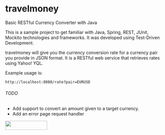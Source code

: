 # travelmoney
Basic RESTful Currency Converter with Java

This is a sample project to get familiar with Java, Spring, REST, JUnit, Mockito technologies and frameworks. It was developed using Test-Driven Development.

travelmoney will give you the currency conversion rate for a currency pair you provide in JSON format. It is a RESTful web service that retrieves rates using Yahoo! YQL. 

Example usage is:

`http://localhost:8080/rate?pair=EURUSD`



###### TODO
- Add support to convert an amount given to a target currency. 
- Add an error page request handler


<a href="https://www.yahoo.com/?ilc=401" target="_blank"> <img src="https://poweredby.yahoo.com/purple.png" width="134" height="29"/> </a>
